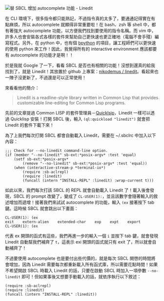 <!--
[date]: 2013-06-16
[title]: 替 SBCL 增加 autocomplete 功能 - Linedit
[name]: add-autocomplete-feature-to-sbcl-linedit
[tag]: Common Lisp, SBCL, autocomplete | 自動補齊
-->

![替 SBCL 增加 autocomplete 功能 - Linedit][feature photo]

在 CLI 環境下，很多指令都只能熟記，不過指令真的太多了，要通通記得實在有點麻煩，所以 autocomplete 就顯得非常重要啦！在 bash、zsh 等 shell 中，都有著強大 autocomplete 功能，以方便我們找到要使用的指令名稱。而 vim 中，許多人也會安裝各式各樣的套件來幫助自己更快速也更正確地（電腦不會手殘）編寫程式。另外，在 python 中，也有個 [bpython][1] 的項目，讓工程師們可以更快速的使用 python 來工作！因此，我覺得所有的 interactive environment 應該都要有 autocomplete 的功能才是啊！！

於是我就 Google 了一下，看看 SBCL 是否也有相關的功能！沒想到還真的給我找到了，就是 Linedit！其放置於 github 上專案：[nikodemus / linedit][2]。看起來也一陣子沒更新了，不過還是可以正常使用！

來看看他的簡介：

> Linedit is a readline-style library written in Common Lisp that provides customizable line-editing for Common Lisp programs.

先前的文章提過 Common LISP 的套件管理員－[Quicklsip][3]，Linedit 一樣可以透過 Quicklisp 安裝！打開 SBCL 後，輸入 `(ql:quickload "linedit")` 就會把 Linedit 的套件下載下來！

為了上我們每次打開 SBCL 都會自動載入 Linedit，需要在 ~/.sbclrc 中加入以下內容：

```common-lisp
;;; Check for --no-linedit command-line option.
(if (member "--no-linedit" sb-ext:*posix-argv* :test 'equal)
	(setf sb-ext:*posix-argv* 
		(remove "--no-linedit" sb-ext:*posix-argv* :test 'equal))
	(when (interactive-stream-p *terminal-io*)
		(require :sb-aclrepl)
		(require :linedit)
		(funcall (intern "INSTALL-REPL" :linedit) :wrap-current t)))
```

如此以來，我們每次打該 SBCL 的 REPL 就會自動載入 Linedit 了！載入後會發現，SBCL 的 prompt 改變了，變成了 `CL-USER(1):`，並且該數字會隨著輸入的敘述增加而遞增！接著我們來試試 autocomplete 的功能，輸入 `(ex` 接著按下 tab 鍵。這時候 SBCL 就會跳出以下畫面：

```common-lisp
CL-USER(1): (ex
exit    extern-alien    extended-char    exp    expt    export
CL-USER(1): (ex
```

代表 ex 開頭的函式有這些，我們再進一步的輸入一個 `i` 並按下 tab 鍵，就會發現 Linedit 自動幫我們補齊了 `t`，這表示 exi 開頭的函式就只有 exit 了，所以就會自動補齊了！

不過要使用 autocomplete 也是要付出些代價的，就是每次 SBCL 開啓的時間將會增加，因為 Linedit 需要每次都重新載入所有函式庫，所以需要花點時間！如果不希望開啟 SBCL 時載入 Linedit 的話，只要在啟動 SBCL 時加入一項參數 `--no-linedit` 即可！但如果事後又想要手動載入的話，就依序執行以下敘述：

```common-lisp
(require :sb-aclrepl)
(require :linedit)
(funcall (intern "INSTALL-REPL" :linedit))
```
     
[1]: http://bpython-interpreter.org/
[2]: https://github.com/nikodemus/linedit
[3]: http://blog.kuoe0.tw/posts/2013/05/30/package-manager-for-common-lisp-quicklisp
[feature photo]: http://i.minus.com/jbaMVbdmwTT8oR.png